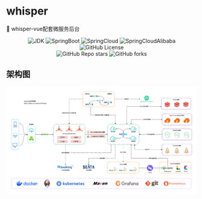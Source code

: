 # whisper

🎉 whisper-vue配套微服务后台

<div align=center>
  <img alt="JDK" src="https://img.shields.io/badge/JDK-%3E%3D17-green?style=flat">
  <img alt="SpringBoot" src="https://img.shields.io/badge/SpringBoot-%3E%3D3.3.2-green">
  <img alt="SpringCloud" src="https://img.shields.io/badge/SpringCloud-%3E%3D2023.0.3-green">
  <img alt="SpringCloudAlibaba" src="https://img.shields.io/badge/SpringCloudAlibaba-%3E%3D2023.0.1.2-green">
  <br/>
  <img alt="GitHub License" src="https://img.shields.io/github/license/xazhaox/whisper?style=flat">
  <br/>
  <img alt="GitHub Repo stars" src="https://img.shields.io/github/stars/xazhaox/whisper?style=flat&logo=github">
  <img alt="GitHub forks" src="https://img.shields.io/github/forks/xazhaox/whisper?style=flat&logo=github">
</div>


## 架构图

<img src="./images/whisper.png" alt="架构设计图" style="zoom:100%" />
